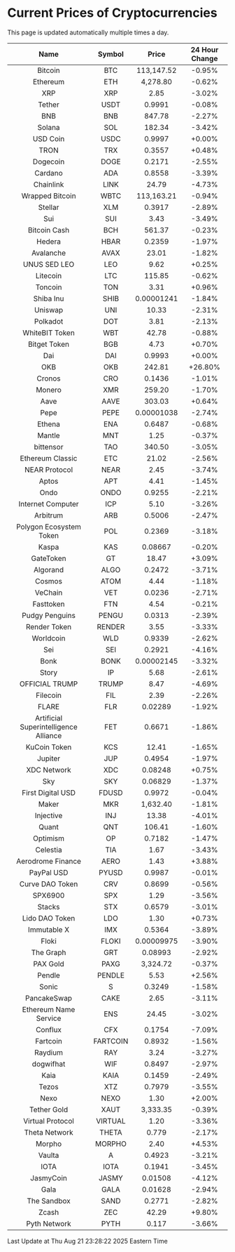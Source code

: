 # Current Prices of Cryptocurrencies
This page is updated automatically multiple times a day.

| Name | Symbol | Price | 24 Hour Change |
| :---: |:---:| :---: | :---: |
| Bitcoin | BTC | 113,147.52 | -0.95% |
| Ethereum | ETH | 4,278.80 | -0.62% |
| XRP | XRP | 2.85 | -3.02% |
| Tether | USDT | 0.9991 | -0.08% |
| BNB | BNB | 847.78 | -2.27% |
| Solana | SOL | 182.34 | -3.42% |
| USD Coin | USDC | 0.9997 | +0.00% |
| TRON | TRX | 0.3557 | +0.48% |
| Dogecoin | DOGE | 0.2171 | -2.55% |
| Cardano | ADA | 0.8558 | -3.39% |
| Chainlink | LINK | 24.79 | -4.73% |
| Wrapped Bitcoin | WBTC | 113,163.21 | -0.94% |
| Stellar | XLM | 0.3917 | -2.89% |
| Sui | SUI | 3.43 | -3.49% |
| Bitcoin Cash | BCH | 561.37 | -0.23% |
| Hedera | HBAR | 0.2359 | -1.97% |
| Avalanche | AVAX | 23.01 | -1.82% |
| UNUS SED LEO | LEO | 9.62 | +0.25% |
| Litecoin | LTC | 115.85 | -0.62% |
| Toncoin | TON | 3.31 | +0.96% |
| Shiba Inu | SHIB | 0.00001241 | -1.84% |
| Uniswap | UNI | 10.33 | -2.31% |
| Polkadot | DOT | 3.81 | -2.13% |
| WhiteBIT Token | WBT | 42.78 | -0.88% |
| Bitget Token | BGB | 4.73 | +0.70% |
| Dai | DAI | 0.9993 | +0.00% |
| OKB | OKB | 242.81 | +26.80% |
| Cronos | CRO | 0.1436 | -1.01% |
| Monero | XMR | 259.20 | -1.70% |
| Aave | AAVE | 303.03 | +0.64% |
| Pepe | PEPE | 0.00001038 | -2.74% |
| Ethena | ENA | 0.6487 | -0.68% |
| Mantle | MNT | 1.25 | -0.37% |
| bittensor | TAO | 340.50 | -3.05% |
| Ethereum Classic | ETC | 21.02 | -2.56% |
| NEAR Protocol | NEAR | 2.45 | -3.74% |
| Aptos | APT | 4.41 | -1.45% |
| Ondo | ONDO | 0.9255 | -2.21% |
| Internet Computer | ICP | 5.10 | -3.26% |
| Arbitrum | ARB | 0.5006 | -2.47% |
| Polygon Ecosystem Token | POL | 0.2369 | -3.18% |
| Kaspa | KAS | 0.08667 | -0.20% |
| GateToken | GT | 18.47 | +3.09% |
| Algorand | ALGO | 0.2472 | -3.71% |
| Cosmos | ATOM | 4.44 | -1.18% |
| VeChain | VET | 0.0236 | -2.71% |
| Fasttoken | FTN | 4.54 | -0.21% |
| Pudgy Penguins | PENGU | 0.0313 | -2.39% |
| Render Token | RENDER | 3.55 | -3.33% |
| Worldcoin | WLD | 0.9339 | -2.62% |
| Sei | SEI | 0.2921 | -4.16% |
| Bonk | BONK | 0.00002145 | -3.32% |
| Story | IP | 5.68 | -2.61% |
| OFFICIAL TRUMP | TRUMP | 8.47 | -4.69% |
| Filecoin | FIL | 2.39 | -2.26% |
| FLARE | FLR | 0.02289 | -1.92% |
| Artificial Superintelligence Alliance | FET | 0.6671 | -1.86% |
| KuCoin Token | KCS | 12.41 | -1.65% |
| Jupiter | JUP | 0.4954 | -1.97% |
| XDC Network | XDC | 0.08248 | +0.75% |
| Sky | SKY | 0.06829 | -1.37% |
| First Digital USD | FDUSD | 0.9972 | -0.04% |
| Maker | MKR | 1,632.40 | -1.81% |
| Injective | INJ | 13.38 | -4.01% |
| Quant | QNT | 106.41 | -1.60% |
| Optimism | OP | 0.7182 | -1.47% |
| Celestia | TIA | 1.67 | -3.43% |
| Aerodrome Finance | AERO | 1.43 | +3.88% |
| PayPal USD | PYUSD | 0.9987 | -0.01% |
| Curve DAO Token | CRV | 0.8699 | -0.56% |
| SPX6900 | SPX | 1.29 | -3.56% |
| Stacks | STX | 0.6579 | -3.01% |
| Lido DAO Token | LDO | 1.30 | +0.73% |
| Immutable X | IMX | 0.5364 | -3.89% |
| Floki | FLOKI | 0.00009975 | -3.90% |
| The Graph | GRT | 0.08993 | -2.92% |
| PAX Gold | PAXG | 3,324.72 | -0.37% |
| Pendle | PENDLE | 5.53 | +2.56% |
| Sonic | S | 0.3249 | -1.58% |
| PancakeSwap | CAKE | 2.65 | -3.11% |
| Ethereum Name Service | ENS | 24.45 | -3.02% |
| Conflux | CFX | 0.1754 | -7.09% |
| Fartcoin | FARTCOIN | 0.8932 | -1.56% |
| Raydium | RAY | 3.24 | -3.27% |
| dogwifhat | WIF | 0.8497 | -2.97% |
| Kaia | KAIA | 0.1459 | -2.49% |
| Tezos | XTZ | 0.7979 | -3.55% |
| Nexo | NEXO | 1.30 | +2.00% |
| Tether Gold | XAUT | 3,333.35 | -0.39% |
| Virtual Protocol | VIRTUAL | 1.20 | -3.36% |
| Theta Network | THETA | 0.779 | -2.17% |
| Morpho | MORPHO | 2.40 | +4.53% |
| Vaulta | A | 0.4923 | -3.21% |
| IOTA | IOTA | 0.1941 | -3.45% |
| JasmyCoin | JASMY | 0.01508 | -4.12% |
| Gala | GALA | 0.01628 | -2.94% |
| The Sandbox | SAND | 0.2771 | -2.82% |
| Zcash | ZEC | 42.29 | +9.80% |
| Pyth Network | PYTH | 0.117 | -3.66% |

Last Update at Thu Aug 21 23:28:22 2025 Eastern Time